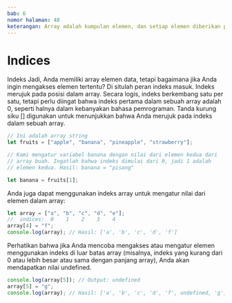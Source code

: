 ```yaml
---
bab: 6
nomor halaman: 48
keterangan: Array adalah kumpulan elemen, dan setiap elemen diberikan posisi numerik yang disebut indeks. Indeks dimulai dari nol, yang berarti elemen pertama dalam array memiliki indeks 0, yang kedua memiliki indeks 1, dan seterusnya.
---
```


# Indices

Indeks
Jadi, Anda memiliki array elemen data, tetapi bagaimana jika Anda ingin mengakses elemen tertentu? Di situlah peran indeks masuk. Indeks merujuk pada posisi dalam array. Secara logis, indeks berkembang satu per satu, tetapi perlu diingat bahwa indeks pertama dalam sebuah array adalah 0, seperti halnya dalam kebanyakan bahasa pemrograman. Tanda kurung siku [] digunakan untuk menunjukkan bahwa Anda merujuk pada indeks dalam sebuah array.

```javascript
// Ini adalah array string
let fruits = ["apple", "banana", "pineapple", "strawberry"];

// Kami mengatur variabel banana dengan nilai dari elemen kedua dari
// array buah. Ingatlah bahwa indeks dimulai dari 0, jadi 1 adalah
// elemen kedua. Hasil: banana = "pisang"

let banana = fruits[1];
```

Anda juga dapat menggunakan indeks array untuk mengatur nilai dari elemen dalam array:

```javascript
let array = ["a", "b", "c", "d", "e"];
//  indices:  0    1    2    3    4
array[4] = "f";
console.log(array); // Hasil: ['a', 'b', 'c', 'd', 'f']
```

Perhatikan bahwa jika Anda mencoba mengakses atau mengatur elemen menggunakan indeks di luar batas array (misalnya, indeks yang kurang dari 0 atau lebih besar atau sama dengan panjang array), Anda akan mendapatkan nilai undefined.

```javascript
console.log(array[5]); // Output: undefined
array[5] = "g";
console.log(array); // Hasil: ['a', 'b', 'c', 'd', 'f', undefined, 'g']
```
